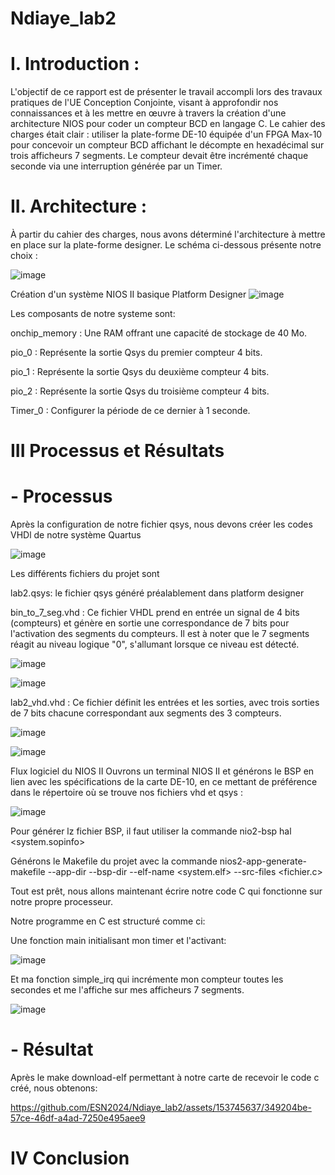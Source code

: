 # Ndiaye_lab2

# I. Introduction :
L'objectif de ce rapport est de présenter le travail accompli lors des travaux pratiques de l'UE Conception Conjointe, visant à approfondir nos connaissances et à les mettre en œuvre à travers la création d'une architecture NIOS pour coder un compteur BCD en langage C. Le cahier des charges était clair : utiliser la plate-forme DE-10 équipée d'un FPGA Max-10 pour concevoir un compteur BCD affichant le décompte en hexadécimal sur trois afficheurs 7 segments. Le compteur devait être incrémenté chaque seconde via une interruption générée par un Timer.

# II. Architecture :
À partir du cahier des charges, nous avons déterminé l'architecture à mettre en place sur la plate-forme designer. Le schéma ci-dessous présente notre choix :

 ![image](https://github.com/ESN2024/Ndiyae_lab2/assets/153745637/b56abd49-9f53-411d-93ee-fec78a6df0ee)

Création d'un système NIOS II basique
Platform Designer
![image](https://github.com/ESN2024/Ndiaye_lab2/assets/153745637/5d6c8415-2c20-4a30-b48a-c2ff62d93d5c)


Les composants de notre systeme sont:

onchip_memory : Une RAM offrant une capacité de stockage de 40 Mo.

pio_0 : Représente la sortie Qsys du premier compteur 4 bits.

pio_1 : Représente la sortie Qsys du deuxième compteur 4 bits.

pio_2 : Représente la sortie Qsys du troisième compteur 4 bits.

Timer_0 : Configurer la période de ce dernier à 1 seconde.

# III Processus et Résultats
# - Processus

Après la configuration de notre fichier qsys, nous devons créer les codes VHDl de notre système
Quartus

![image](https://github.com/ESN2024/Ndiaye_lab2/assets/153745637/e23d4527-894e-4164-bb0b-0fe5ac4967d1)

Les différents fichiers du projet sont

lab2.qsys: le fichier qsys généré préalablement dans platform designer

bin_to_7_seg.vhd : Ce fichier VHDL prend en entrée un signal de 4 bits (compteurs) et génère en sortie une correspondance de 7 bits pour l'activation des segments du compteurs. Il est à noter que le 7 segments réagit au niveau logique "0", s'allumant lorsque ce niveau est détecté.

![image](https://github.com/ESN2024/Ndiaye_lab2/assets/153745637/1e92496c-564d-4813-a31f-c2cbc205d76b)

![image](https://github.com/ESN2024/Ndiaye_lab2/assets/153745637/9dd466a8-4c55-426d-89a1-9a9946f3c71f)



lab2_vhd.vhd : Ce fichier définit les entrées et les sorties, avec trois sorties de 7 bits chacune correspondant aux segments des 3 compteurs.

![image](https://github.com/ESN2024/Ndiaye_lab2/assets/153745637/1cd4fe25-ad46-4417-a121-21e8616c3345)

![image](https://github.com/ESN2024/Ndiaye_lab2/assets/153745637/22704ef5-289f-45dd-9ce4-9034c0aaaa6d)


Flux logiciel du NIOS II
Ouvrons un terminal NIOS II et générons le BSP en lien avec les spécifications de la carte DE-10, en ce mettant de préférence 
dans le répertoire où se trouve nos fichiers vhd et qsys :

![image](https://github.com/ESN2024/Ndiaye_lab2/assets/153745637/fedcc2ed-5ab1-4261-ad2b-bd814618686a)

Pour générer lz fichier BSP, il faut utiliser la commande nio2-bsp hal <bsp dir> <system.sopinfo> 

Générons le Makefile du projet avec la commande nios2-app-generate-makefile --app-dir <app dir> --bsp-dir <bsp dir> --elf-name <system.elf> --src-files <fichier.c>

Tout est prêt, nous allons maintenant écrire notre code C qui fonctionne sur notre propre processeur.

Notre programme en C est structuré comme ci:

Une fonction main initialisant mon timer et l'activant:

![image](https://github.com/ESN2024/Ndiaye_lab2/assets/153745637/e8bf4bb0-78f4-4cc5-b733-250e815ec99b)

Et ma fonction simple_irq qui incrémente mon compteur toutes les secondes et me l'affiche sur mes afficheurs 7 segments.

![image](https://github.com/ESN2024/Ndiaye_lab2/assets/153745637/1298c83f-cf6a-4854-a59f-f5b48db68b35)

# - Résultat

Après le make download-elf permettant à notre carte de recevoir le code c créé, nous obtenons:

https://github.com/ESN2024/Ndiaye_lab2/assets/153745637/349204be-57ce-46df-a4ad-7250e495aee9


# IV Conclusion

